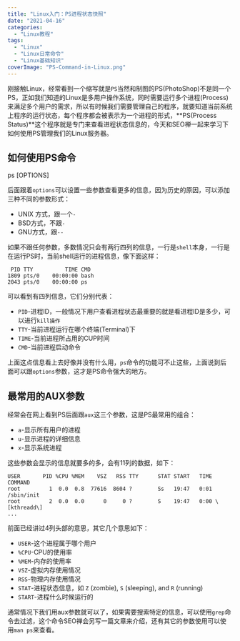 ```yaml
---
title: "Linux入门：PS进程状态快照"
date: "2021-04-16"
categories: 
  - "Linux教程"
tags: 
  - "Linux"
  - "Linux日常命令"
  - "Linux基础知识"
coverImage: "PS-Command-in-Linux.png"
---
```


刚接触Linux，经常看到一个缩写就是`PS`当然和制图的PS(PhotoShop)不是同一个PS，正如我们知道的Linux是多用户操作系统，同时需要运行多个进程(Process)来满足多个用户的需求，所以有时候我们需要管理自己的程序，就要知道当前系统上程序的运行状态，每个程序都会被表示为一个进程的形式，**PS(Process Status)**这个程序就是专门来查看进程状态信息的，今天和SEO禅一起来学习下如何使用PS管理我们的Linux服务器。

## 如何使用PS命令

ps \[OPTIONS\]

后面跟着`options`可以设置一些参数查看更多的信息，因为历史的原因，可以添加三种不同的参数形式：

- UNIX 方式，跟一个`-`
- BSD方式，不跟`-`
- GNU方式，跟`--`

如果不跟任何参数，多数情况只会有两行四列的信息，一行是`shell`本身，一行是在运行PS时，当前shell运行的进程信息，像下面这样：
```
 PID TTY          TIME CMD
1809 pts/0    00:00:00 bash
2043 pts/0    00:00:00 ps
```
可以看到有四列信息，它们分别代表：

- `PID`\-进程ID，一般情况下用户查看进程状态最重要的就是看进程ID是多少，可以进行`kill操作`
- `TTY`\-当前进程运行在哪个终端(Terminal)下
- `TIME`\-当前进程所占用的CUP时间
- `CMD`\-当前进程启动命令

上面这点信息看上去好像并没有什么用，`ps`命令的功能可不止这些，上面说到后面可以跟`options`参数，这才是PS命令强大的地方。

## 最常用的AUX参数

经常会在网上看到PS后面跟`aux`这三个参数，这是PS最常用的组合：

- `a`\-显示所有用户的进程
- `u`\-显示进程的详细信息
- `x`\-显示系统进程

这些参数会显示的信息就要多的多，会有11列的数据，如下：
```
USER       PID %CPU %MEM    VSZ   RSS TTY      STAT START   TIME COMMAND
root         1  0.0  0.8  77616  8604 ?        Ss   19:47   0:01 /sbin/init
root         2  0.0  0.0      0     0 ?        S    19:47   0:00 \[kthreadd\]
...
```
前面已经讲过4列头部的意思，其它几个意思如下：

- `USER`\-这个进程属于哪个用户
- `%CPU`\-CPU的使用率
- `%MEM`\-内存的使用率
- `VSZ`\-虚拟内存使用情况
- `RSS`\-物理内存使用情况
- `STAT`\-进程状态信息，如 `Z` (zombie), `S` (sleeping), and `R` (running)
- `START`\-进程什么时候运行的

通常情况下我们用aux参数就可以了，如果需要搜索特定的信息，可以使用`grep`命令去过滤，这个命令SEO禅会另写一篇文章来介绍，还有其它的参数使用可以使用`man ps`来查看。
